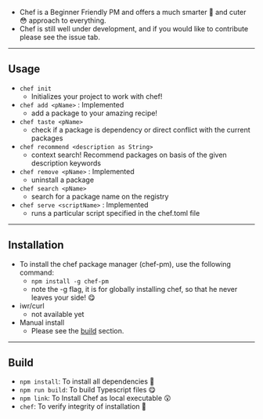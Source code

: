 - Chef is a Beginner Friendly PM and offers a much smarter 🔎 and cuter 😳 approach to everything.
- Chef is still well under development, and if you would like to contribute please see the issue tab.

---

## Usage
- `chef init`
  - Initializes your project to work with chef!
- `chef add <pName>` : Implemented
  - add a package to your amazing recipe!
- `chef taste <pName>`
  - check if a package is dependency or direct conflict with the current packages
- `chef recommend <description as String>`
  - context search! Recommend packages on basis of the given description keywords
- `chef remove <pName>` : Implemented
  - uninstall a package
- `chef search <pName>`
  - search for a package name on the registry
- `chef serve <scriptName>` : Implemented
  - runs a particular script specified in the chef.toml file

---

## Installation
- To install the chef package manager (chef-pm), use the following command:
  - `npm install -g chef-pm`
  - note the -g flag, it is for globally installing chef, so that he never leaves your side! 😋
- iwr/curl
  - not available yet
- Manual install
  - Please see the [build](#build) section.

---

## Build
- `npm install`: To install all dependencies 🍰
- `npm run build`: To build Typescript files 😋
- `npm link`: To Install Chef as local executable 😲
- `chef`: To verify integrity of installation 💖
